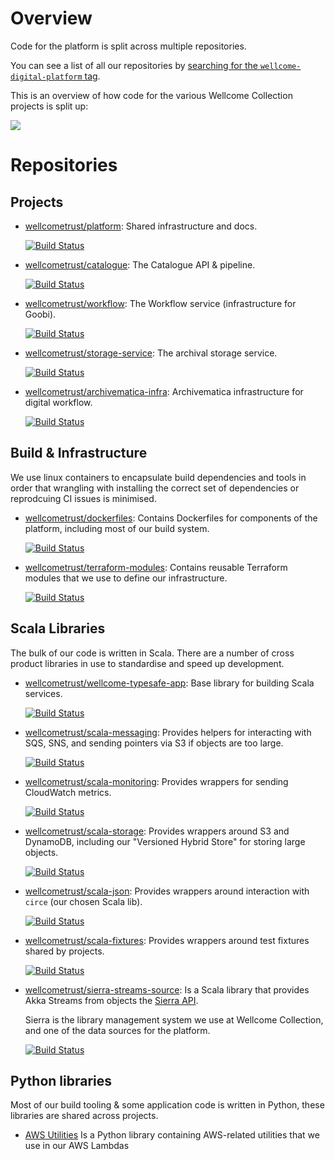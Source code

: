 # Overview

Code for the platform is split across multiple repositories.

You can see a list of all our repositories by [searching for the `wellcome-digital-platform` tag](https://github.com/search?type=Repositories&q=org%3Awellcometrust%20topic%3Awellcome-digital-platform).

This is an overview of how code for the various Wellcome Collection projects is split up:

![](weco_overview.png)

# Repositories

## Projects

*   [wellcometrust/platform](https://github.com/wellcometrust/platform): Shared infrastructure and docs.

    [![Build Status](https://travis-ci.org/wellcometrust/platform.svg?branch=master)](https://travis-ci.org/wellcometrust/platform)

*   [wellcometrust/catalogue](https://github.com/wellcometrust/catalogue): The Catalogue API & pipeline.

    [![Build Status](https://travis-ci.org/wellcometrust/catalogue.svg?branch=master)](https://travis-ci.org/wellcometrust/catalogue)

*   [wellcometrust/workflow](https://github.com/wellcometrust/catalogue): The Workflow service (infrastructure for Goobi).

    [![Build Status](https://travis-ci.org/wellcometrust/workflow.svg?branch=master)](https://travis-ci.org/wellcometrust/workflow)

*   [wellcometrust/storage-service](https://github.com/wellcometrust/storage-service): The archival storage service.

    [![Build Status](https://travis-ci.org/wellcometrust/storage-service.svg?branch=master)](https://travis-ci.org/wellcometrust/storage-service)

*   [wellcometrust/archivematica-infra](https://github.com/wellcometrust/archivematica-infra): Archivematica infrastructure for digital workflow.

    [![Build Status](https://travis-ci.org/wellcometrust/archivematica-infra.svg?branch=master)](https://travis-ci.org/wellcometrust/archivematica-infra)

## Build & Infrastructure

We use linux containers to encapsulate build dependencies and tools in order that wrangling with installing the correct set of dependencies or reprodcuing CI issues is minimised.

*   [wellcometrust/dockerfiles](https://github.com/wellcometrust/dockerfiles): Contains Dockerfiles for components of the platform, including most of our build system.

    [![Build Status](https://travis-ci.org/wellcometrust/dockerfiles.svg?branch=master)](https://travis-ci.org/wellcometrust/dockerfiles)

*   [wellcometrust/terraform-modules](https://github.com/wellcometrust/terraform-modules): Contains reusable Terraform modules that we use to define our infrastructure.

    [![Build Status](https://travis-ci.org/wellcometrust/terraform-modules.svg?branch=master)](https://travis-ci.org/wellcometrust/terraform-modules)

## Scala Libraries

The bulk of our code is written in Scala. There are a number of cross product libraries in use to standardise and speed up development.

*   [wellcometrust/wellcome-typesafe-app](https://github.com/wellcometrust/wellcome-typesafe-app): Base library for building Scala services.

    [![Build Status](https://travis-ci.org/wellcometrust/wellcome-typesafe-app.svg?branch=master)](https://travis-ci.org/wellcometrust/wellcome-typesafe-app)

*   [wellcometrust/scala-messaging](https://github.com/wellcometrust/scala-messaging): Provides helpers for interacting with SQS, SNS, and sending pointers via S3 if objects are too large.

    [![Build Status](https://travis-ci.org/wellcometrust/scala-messaging.svg?branch=master)](https://travis-ci.org/wellcometrust/scala-messaging)

*   [wellcometrust/scala-monitoring](https://github.com/wellcometrust/scala-monitoring): Provides wrappers for sending CloudWatch metrics.

    [![Build Status](https://travis-ci.org/wellcometrust/scala-monitoring.svg?branch=master)](https://travis-ci.org/wellcometrust/scala-monitoring)

*   [wellcometrust/scala-storage](https://github.com/wellcometrust/scala-storage): Provides wrappers around S3 and DynamoDB, including our "Versioned Hybrid Store" for storing large objects.

    [![Build Status](https://travis-ci.org/wellcometrust/scala-storage.svg?branch=master)](https://travis-ci.org/wellcometrust/scala-storage)

*   [wellcometrust/scala-json](https://github.com/wellcometrust/scala-json): Provides wrappers around interaction with `circe` (our chosen Scala lib).

    [![Build Status](https://travis-ci.org/wellcometrust/scala-json.svg?branch=master)](https://travis-ci.org/wellcometrust/scala-json)

*   [wellcometrust/scala-fixtures](https://github.com/wellcometrust/scala-fixtures): Provides wrappers around test fixtures shared by projects.

    [![Build Status](https://travis-ci.org/wellcometrust/scala-fixtures.svg?branch=master)](https://travis-ci.org/wellcometrust/scala-fixtures)

*   [wellcometrust/sierra-streams-source](https://github.com/wellcometrust/sierra-streams-source): Is a Scala library that provides Akka Streams from objects the [Sierra API](https://techdocs.iii.com/sierraapi/Content/titlePage.htm).

    Sierra is the library management system we use at Wellcome Collection, and one of the data sources for the platform.

    [![Build Status](https://travis-ci.org/wellcometrust/sierra-streams-source.svg?branch=master)](https://travis-ci.org/wellcometrust/sierra-streams-source)

## Python libraries

Most of our build tooling & some application code is written in Python, these libraries are shared across projects.

*   [AWS Utilities](https://github.com/wellcometrust/aws_utils) Is a Python library containing AWS-related utilities that we use in our AWS Lambdas